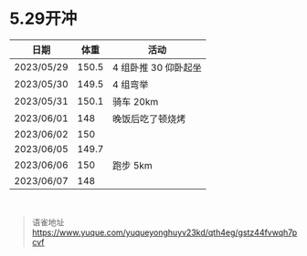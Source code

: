 # 5.29开冲
| 日期       | 体重  | 活动                 |
| ---------- | ----- | -------------------- |
| 2023/05/29 | 150.5 | 4 组卧推 30 仰卧起坐 |
| 2023/05/30 | 149.5 | 4 组弯举             |
| 2023/05/31 | 150.1 | 骑车 20km            |
| 2023/06/01 | 148   | 晚饭后吃了顿烧烤     |
| 2023/06/02 | 150   |                      |
| 2023/06/05 | 149.7 |                      |
| 2023/06/06 | 150   | 跑步 5km             |
| 2023/06/07 | 148   |                      |

<br>
  
> 语雀地址 https://www.yuque.com/yuqueyonghuyv23kd/qth4eg/gstz44fvwqh7pcvf